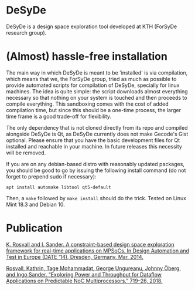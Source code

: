 # DeSyDe

DeSyDe is a design space exploration tool developed at KTH (ForSyDe research group).

# (Almost) hassle-free installation

The main way in which DeSyDe is meant to be 'installed' is via compilation, which means that
we, the ForSyDe group, tried as much as possible to provide automated scripts for compilation
of DeSyDe, specially for linux machines. The idea is quite simple: the script downloads almost
everything necessary so that nothing on your system is touched and then proceeds to
compile everything. This sandboxing comes with the cost of added compilation time, but since
this should be a one-time process, the larger time frame is a good trade-off for flexibility.

The only dependency that is not cloned directly from its repo and compiled alongside DeSyDe
is Qt, as DeSyDe currently does not make Gecode's Gist optional. Please ensure that you have
the basic development files for Qt installed and reachable in your machine. In future releases
this necessity will be removed.

If you are on any debian-based distro with reasonably updated packages, you should be
good to go by issuing the following install command (do not forget to prepend sudo if necessary):

    apt install automake libtool qt5-default

Then, a `make` followed by `make install` should do the trick. Tested on Linux Mint 18.3 and Debian 10.

# Publication
[K. Rosvall and I. Sander. A constraint-based design space exploration framework for real-time applications on MPSoCs. In Design Automation and Test in Europe (DATE '14), Dresden, Germany, Mar. 2014.](http://dx.doi.org/10.7873/DATE.2014.339)

[Rosvall, Kathrin, Tage Mohammadat, George Ungureanu, Johnny Öberg, and Ingo Sander. “Exploring Power and Throughput for Dataflow Applications on Predictable NoC Multiprocessors,” 719–26, 2018.](https://doi.org/10.1109/DSD.2018.00011.)
